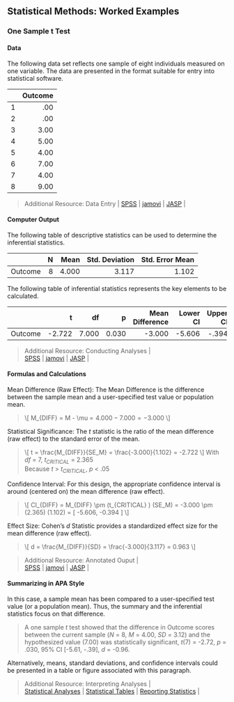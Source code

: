 ## Statistical Methods: Worked Examples

### One Sample t Test

#### Data

The following data set reflects one sample of eight individuals measured on one variable. The data are presented in the format suitable for entry into statistical software.

|     | Outcome |
|-----|--------:|
| 1   | .00     |
| 2   | .00     |
| 3   | 3.00    |
| 4   | 5.00    |
| 5   | 4.00    |
| 6   | 7.00    |
| 7   | 4.00    |
| 8   | 9.00    |

> Additional Resource: 
Data Entry |
[SPSS](./) | 
[jamovi](./) | 
[JASP](./) |

#### Computer Output

The following table of descriptive statistics can be used to determine the inferential statistics.

|         | N   | Mean  | Std. Deviation | Std. Error Mean |
|---------|----:|------:|---------------:|----------------:|
| Outcome |   8 | 4.000 |          3.117 |           1.102 |

The following table of inferential statistics represents the key elements to be calculated.

|         | t         |	df	  | p     | Mean Difference | Lower CI | Upper CI | Cohen's d | 
|---------|----------:|------:|------:|----------------:|---------:|---------:|----------:|
| Outcome |	   -2.722 | 7.000 | 0.030 |          -3.000 |   -5.606 |    -.394 |     -.963 |

> Additional Resource: 
Conducting Analyses |  
[SPSS](./) | 
[jamovi](./) | 
[JASP](./) |

#### Formulas and Calculations

Mean Difference (Raw Effect): The Mean Difference is the difference between the sample mean and a user-specified test value or population mean.

> \\[ M_{DIFF} = M - \mu = 4.000 − 7.000 = −3.000 \\]

Statistical Significance: The *t* statistic is the ratio of the mean difference (raw effect) to the standard error of the mean.

> \\[ t = \frac{M_{DIFF}}{SE_M} = \frac{-3.000}{1.102} = -2.722 \\]
> With *df* = 7, *t<sub>CRITICAL</sub>* = 2.365  
> Because *t* > *t<sub>CRITICAL</sub>*, *p* < .05

Confidence Interval: For this design, the appropriate confidence interval is around (centered on) the mean difference (raw effect).

> \\[ CI_{DIFF} = M_{DIFF} \pm (t_{CRITICAL} ) (SE_M) = -3.000 \pm (2.365) (1.102) = [ -5.606, -0.394 ] \\]

Effect Size: Cohen’s *d* Statistic provides a standardized effect size for the mean difference (raw effect).

> \\[ d = \frac{M_{DIFF}}{SD} = \frac{-3.000}{3.117} = 0.963 \\]

> Additional Resource: 
Annotated Ouput |  
[SPSS](./) | 
[jamovi](./) | 
[JASP](./) |

#### Summarizing in APA Style

In this case, a sample mean has been compared to a user-specified test value (or a population mean). Thus, the summary and the inferential statistics focus on that difference.

> A one sample *t* test showed that the difference in Outcome scores between the current sample (*N* = 8, *M* = 4.00, *SD* = 3.12) and the hypothesized value (7.00) was statistically significant, *t*(7) = -2.72, *p* = .030, 95% CI \[-5.61, -.39\], *d* = -0.96.

Alternatively, means, standard deviations, and confidence intervals could be presented in a table or figure associated with this paragraph.

> Additional Resource: 
Interpreting Analyses |  
[Statistical Analyses](./) | 
[Statistical Tables](./) | 
[Reporting Statistics](./) |
